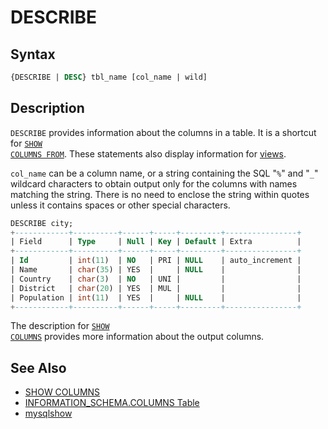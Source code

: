 # DESCRIBE

## Syntax

```sql
{DESCRIBE | DESC} tbl_name [col_name | wild]
```

## Description

<code class="highlight fixed" style="white-space:pre-wrap">DESCRIBE</code> provides information about the columns in a table.
It is a shortcut for <code class="highlight fixed" style="white-space:pre-wrap">[SHOW COLUMNS FROM](/sql-statements-structure/sql-statements/administrative-sql-statements/show/show-columns)</code>.
These statements also display information for [views](/programming-customizing-mariadb/views).

<code class="highlight fixed" style="white-space:pre-wrap">col_name</code> can be a column name, or a string containing the
SQL "<code class="highlight fixed" style="white-space:pre-wrap">%</code>" and "<code class="highlight fixed" style="white-space:pre-wrap">_</code>" wildcard characters to
obtain output only for the columns with names matching the string. There is no
need to enclose the string within quotes unless it contains spaces or other
special characters.

```sql
DESCRIBE city;
+------------+----------+------+-----+---------+----------------+
| Field      | Type     | Null | Key | Default | Extra          |
+------------+----------+------+-----+---------+----------------+
| Id         | int(11)  | NO   | PRI | NULL    | auto_increment |
| Name       | char(35) | YES  |     | NULL    |                |
| Country    | char(3)  | NO   | UNI |         |                |
| District   | char(20) | YES  | MUL |         |                |
| Population | int(11)  | YES  |     | NULL    |                |
+------------+----------+------+-----+---------+----------------+
```

The description for <code class="highlight fixed" style="white-space:pre-wrap">[SHOW COLUMNS](/sql-statements-structure/sql-statements/administrative-sql-statements/show/show-columns)</code> provides
more information about the output columns.

## See Also

- [SHOW COLUMNS](/sql-statements-structure/sql-statements/administrative-sql-statements/show/show-columns)
- [INFORMATION_SCHEMA.COLUMNS Table](/kb/en/information-schema-columns-table/)
- [mysqlshow](/clients-utilities/mysqlshow)